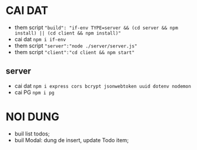 # CAI DAT

- them script `"build": "if-env TYPE=server && (cd server && npm install) || (cd client && npm install)"`
- cai dat `npm i if-env`
- them script `"server":"node ./server/server.js"`
- them script `"client":"cd client && npm start"`

## server

- cai dat `npm i express cors bcrypt jsonwebtoken uuid dotenv nodemon`
- cai PG `npm i pg`

# NOI DUNG

- buil list todos;
- buil Modal: dung de insert, update Todo item;
